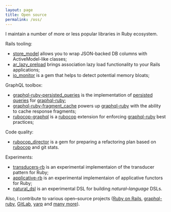 ```yaml
---
layout: page
title: Open source
permalink: /oss/
---
```


I maintain a number of more or less popular libraries in Ruby ecosystem.

Rails tooling:

- [store_model](https://github.com/DmitryTsepelev/store_model) allows you to wrap JSON-backed DB columns with ActiveModel-like classes;
- [ar_lazy_preload](https://github.com/DmitryTsepelev/ar_lazy_preload) brings association lazy load functionality to your Rails applications;
- [io_monitor](https://github.com/DmitryTsepelev/io_monitor) is a gem that helps to detect potential memory bloats;

GraphQL toolbox:

- [graphql-ruby-persisted_queries](https://github.com/DmitryTsepelev/graphql-ruby-persisted_queries) is the implementation of [persisted queries](https://github.com/apollographql/apollo-link-persisted-queries) for [graphql-ruby](https://github.com/rmosolgo/graphql-ruby);
- [graphql-ruby-fragment_cache](https://github.com/DmitryTsepelev/graphql-ruby-fragment_cache) powers up [graphql-ruby](https://graphql-ruby.org) with the ability to cache response fragments;
- [rubocop-graphql](https://github.com/DmitryTsepelev/rubocop-graphql) is a [rubocop](https://github.com/rubocop-hq/rubocop) extension for enforcing [graphql-ruby](https://github.com/rmosolgo/graphql-ruby) best practices;

Code quality:

- [rubocop_director](https://github.com/DmitryTsepelev/rubocop_director) is a gem for preparing a refactoring plan based on [rubocop](https://github.com/rubocop-hq/rubocop) and git stats.

Experiments:

- [transducers-rb](https://github.com/DmitryTsepelev/transducers-rb) is an experimental implementaion of the transducer pattern for Ruby;
- [applicative-rb](https://github.com/DmitryTsepelev/applicative-rb) is an experimental implementaion of applicative functors for Ruby;
- [natural_dsl](https://github.com/DmitryTsepelev/natural_dsl) is an experimental DSL for building _natural–language_ DSLs.

Also, I contribute to various open–source projects ([Ruby on Rails](https://github.com/rails/rails/pulls?q=is%3Apr+author%3ADmitryTsepelev+), [graphql-ruby](https://github.com/rmosolgo/graphql-ruby/pulls?q=is%3Apr+author%3ADmitryTsepelev+), [GitLab](https://gitlab.com/gitlab-org/ruby/gems/gitlab-styles/-/merge_requests/95#note_736251081), [yarp](https://github.com/ruby/yarp/pulls?q=is%3Apr+is%3Aclosed+author%3ADmitryTsepelev) and [many more](https://github.com/pulls?q=is%3Apr+author%3ADmitryTsepelev+archived%3Afalse+is%3Apublic)).
